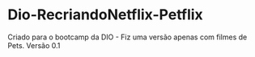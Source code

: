 # Dio-RecriandoNetflix-Petflix
Criado para o bootcamp da DIO - Fiz uma versão apenas com filmes de Pets.
Versão 0.1
